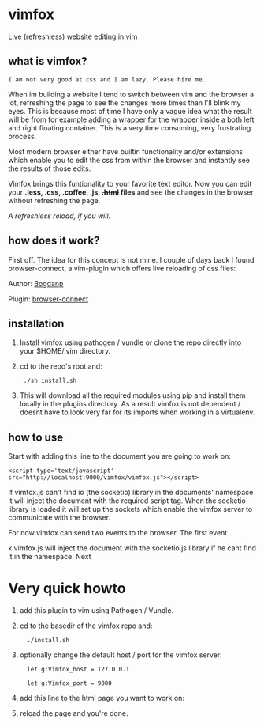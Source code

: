 vimfox
======

Live (refreshless) website editing in vim


what is vimfox?
---------------

    I am not very good at css and I am lazy. Please hire me.

When im building a website I tend to switch between vim and the browser 
a lot, refreshing the page to see the changes more times than I'll blink my eyes.
This is because most of time I have only a vague idea what the result will be from 
for example adding a wrapper for the wrapper inside a both left and right 
floating container. This is a very time consuming, very frustrating process. 

Most modern browser either have builtin functionality and/or extensions which
enable you to edit the css from within the browser and instantly see the results
of those edits.

Vimfox brings this funtionality to your favorite text editor. Now you can 
edit your **.less, .css, .coffee, .js, <del>.html</del> files** and see the changes 
in the browser without refreshing the page.

*A refreshless reload, if you will.*

how does it work?
-----------------

First off. The idea for this concept is not mine. I couple of days back I found
browser-connect, a vim-plugin which offers live reloading of css files:

Author: [Bogdanp](http://github.com/Bogdanp)

Plugin: [browser-connect](https://github.com/Bogdanp/browser-connect.vim)


installation
------------

1. Install vimfox using pathogen / vundle or clone the repo directly into
your $HOME/.vim directory.

2. cd to the repo's root and:
        
        ./sh install.sh

3. This will download all the required modules using pip and install
   them locally in the plugins directory. As a result vimfox is not 
   dependent / doesnt have to look very far for its imports when working 
   in a virtualenv.


how to use
----------

Start with adding this line to the document you are going to work on:
        
    <script type='text/javascript' src="http://localhost:9000/vimfox/vimfox.js"></script>

If vimfox.js can't find io (the socketio) library in the documents' namespace
it will inject the document with the required script tag.
When the socketio library is loaded it will set up the sockets which enable the
vimfox server to communicate with the browser.

For now vimfox can send two events to the browser. The first event 

k
vimfox.js will inject the document with the socketio.js library if he cant find 
it in the namespace. Next 





Very quick howto
================

1. add this plugin to vim using Pathogen / Vundle.
2. cd to the basedir of the vimfox repo and:

         ./install.sh

3. optionally change the default host / port for the vimfox server:

         let g:Vimfox_host = 127.0.0.1

         let g:Vimfox_port = 9000

4. add this line to the html page you want to work on:


5. reload the page and you're done.
